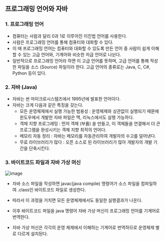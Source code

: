 ## 프로그래밍 언어와 자바

### 1. 프로그래밍 언어
- 컴퓨터는 사람과 달리 0과 1로 이루어진 이진법 언어를 사용한다.
- 사람은 프로그래밍 언어를 통해 컴퓨터와 대화할 수 있다.
- 이 때 프로그래밍 언어는 컴퓨터와 대화할 수 있도록 만든 언어 중 사람이 쉽게 이해할 수 있는 고급 언어와, 기계어와 비슷한 저급 언어로 나뉜다.
- 일반적으로 프로그래밍 언어라 하면 이 고급 언어를 뜻하며, 고급 언어를 통해 작성한 파일을 소스 (Source) 파일이라 한다. 고급 언어의 종류로는 Java, C, C#, Python 등이 있다.

### 2. 자바 (Java)
- 자바는 썬 마이크로시스템즈에서 1995년에 발표한 언어이다.
- 자바는 크게 다음과 같은 특징을 갖는다.
    - 모든 운영체제에서 실행 가능한 범용성 : 운영체제와 상관없이 실행되기 때문에 윈도우에서 개발한 자바 파일은 맥, 리눅스에서도 실행 가능하다.
    - 객체 지향 프로그래밍 : 먼저 객체 (부품) 을 만들고, 이 객체들을 연결해서 더 큰 프로그램을 완성시키는 객체 지향 최적의 언어다.
    - 메모리 자동 정리 : 자바는 메모리를 자동관리하여 개발자의 수고를 덜어낸다.
    - 무료 라이브러리가 많다 : 오픈 소스로 된 라이브러리가 많아 개발자의 개발 기간을 단축시킨다.

### 3. 바이트코드 파일과 자바 가상 머신

![image](https://user-images.githubusercontent.com/99037697/232511133-0dde3a1e-2c7b-4ef8-8a4a-e99985d23637.png)


- 자바 소스 파일을 작성하면 javac(java compile) 명령어가 소스 파일을 컴파일하여 .class인 바이트코드 파일로 생성한다.
- 따라서 이 과정을 거치면 모든 운영체제에서도 동일한 실행결과가 나온다.

- 이후 바이트코드 파일을 java 명령어 자바 가상 머신이 프로그래밍 언어를 기계어로 번역한다.
- 자바 가상 머신은 각각의 운영 체제에서 이해하는 기계어로 번역하므로 운영체제 별로 다르게 설치된다.
